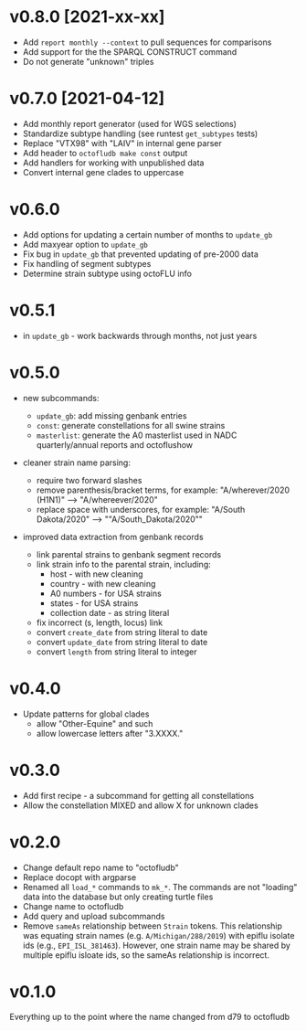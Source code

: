 v0.8.0 [2021-xx-xx]
===================

 * Add `report monthly --context` to pull sequences for comparisons
 * Add support for the the SPARQL CONSTRUCT command
 * Do not generate "unknown" triples

v0.7.0 [2021-04-12]
===================

 * Add monthly report generator (used for WGS selections)
 * Standardize subtype handling (see runtest `get_subtypes` tests)
 * Replace "VTX98" with "LAIV" in internal gene parser
 * Add header to `octofludb make const` output
 * Add handlers for working with unpublished data
 * Convert internal gene clades to uppercase

v0.6.0
======

 * Add options for updating a certain number of months to `update_gb`
 * Add maxyear option to `update_gb`
 * Fix bug in `update_gb` that prevented updating of pre-2000 data
 * Fix handling of segment subtypes
 * Determine strain subtype using octoFLU info

v0.5.1
======

 * in `update_gb` - work backwards through months, not just years

v0.5.0
======

 * new subcommands:
   * `update_gb`: add missing genbank entries
   * `const`: generate constellations for all swine strains
   * `masterlist`: generate the A0 masterlist used in NADC quarterly/annual
     reports and octoflushow

 * cleaner strain name parsing:
   * require two forward slashes
   * remove parenthesis/bracket terms, for example:
        "A/wherever/2020 (H1N1)" --> "A/whereever/2020"
   * replace space with underscores, for example:
        "A/South Dakota/2020" --> ""A/South_Dakota/2020""

 * improved data extraction from genbank records 
   * link parental strains to genbank segment records
   * link strain info to the parental strain, including: 
     * host - with new cleaning
     * country - with new cleaning
     * A0 numbers - for USA strains
     * states - for USA strains
     * collection date - as string literal
   * fix incorrect (s, length, locus) link
   * convert `create_date` from string literal to date
   * convert `update_date` from string literal to date
   * convert `length` from string literal to integer

v0.4.0
======

 * Update patterns for global clades
   * allow "Other-Equine" and such
   * allow lowercase letters after "3.XXXX."

v0.3.0
======

 * Add first recipe - a subcommand for getting all constellations
 * Allow the constellation MIXED and allow X for unknown clades

v0.2.0
======

 * Change default repo name to "octofludb"
 * Replace docopt with argparse
 * Renamed all `load_*` commands to `mk_*`. The commands are not "loading" data
   into the database but only creating turtle files
 * Change name to octofludb
 * Add query and upload subcommands
 * Remove `sameAs` relationship between `Strain` tokens. This relationship was
   equating strain names (e.g. `A/Michigan/288/2019`) with epiflu isolate ids
   (e.g., `EPI_ISL_381463`). However, one strain name may be shared by multiple
   epiflu isloate ids, so the sameAs relationship is incorrect. 

v0.1.0
======

Everything up to the point where the name changed from d79 to octofludb
